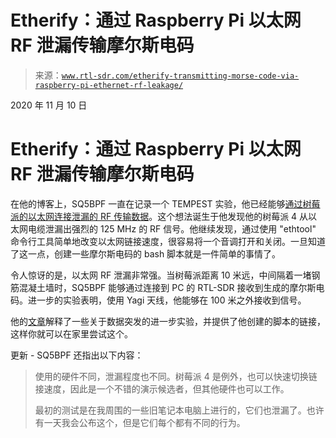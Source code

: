 <!--yml

category: 未分类

date: 2024-05-27 14:48:28

-->

# **Etherify：通过 Raspberry Pi 以太网 RF 泄漏传输摩尔斯电码**

> 来源：[`www.rtl-sdr.com/etherify-transmitting-morse-code-via-raspberry-pi-ethernet-rf-leakage/`](https://www.rtl-sdr.com/etherify-transmitting-morse-code-via-raspberry-pi-ethernet-rf-leakage/)

2020 年 11 月 10 日

# **Etherify：通过 Raspberry Pi 以太网 RF 泄漏传输摩尔斯电码**

在他的博客上，SQ5BPF 一直在记录一个 TEMPEST 实验，他已经能够[通过树莓派的以太网连接泄漏的 RF 传输数据](https://lipkowski.com/etherify/)。这个想法诞生于他发现他的树莓派 4 从以太网电缆泄漏出强烈的 125 MHz 的 RF 信号。他继续发现，通过使用 "ethtool" 命令行工具简单地改变以太网链接速度，很容易将一个音调打开和关闭。一旦知道了这一点，创建一些摩尔斯电码的 bash 脚本就是一件简单的事情了。

令人惊讶的是，以太网 RF 泄漏非常强。当树莓派距离 10 米远，中间隔着一堵钢筋混凝土墙时，SQ5BPF 能够通过连接到 PC 的 RTL-SDR 接收到生成的摩尔斯电码。进一步的实验表明，使用 Yagi 天线，他能够在 100 米之外接收到信号。

他的[文章](https://lipkowski.com/etherify/)解释了一些关于数据突发的进一步实验，并提供了他创建的脚本的链接，这样你就可以在家里尝试这个。

更新 - SQ5BPF 还指出以下内容：

> 使用的硬件不同，泄漏程度也不同。树莓派 4 是例外，也可以快速切换链接速度，因此是一个不错的演示候选者，但其他硬件也可以工作。
> 
> 最初的测试是在我周围的一些旧笔记本电脑上进行的，它们也泄漏了。也许有一天我会公布这个，但是它们每个都有不同的行为。
